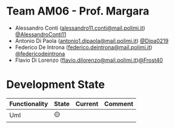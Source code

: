 # Team AM06 - Prof. Margara 

- Alessandro Conti (alessandro11.conti@mail.polimi.it) [@AlessandroConti11](https://github.com/AlessandroConti11) 
- Antonio Di Paola (antonio1.dipaola@mail.polimi.it) [@Dipa0219](https://github.com/Dipa0219)
- Federico De Introna (federico.deintrona@mail.polimi.it) [@federicodeintrona](https://github.com/federicodeintrona) 
- Flavio Di Lorenzo (flavio.dilorenzo@mail.polimi.it)[@Frost40](https://github.com/Frost40)

# Development State

| Functionality | State | Current | Comment |
| ---- | ---- | ---- | ---- |
| Uml | :yellow_circle: | | |
